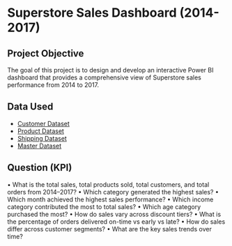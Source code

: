 # Superstore Sales Dashboard (2014-2017)
## Project Objective 
The goal of this project is to design and develop an interactive Power BI dashboard that provides a comprehensive view of Superstore sales performance from 2014 to 2017.

## Data Used
- [Customer Dataset](https://github.com/ChristopherKennyLiady/Data-Analysis-Dashboard/blob/main/Customers_Augmented%20(1).csv)
- [Product Dataset](https://github.com/ChristopherKennyLiady/Data-Analysis-Dashboard/blob/main/Products_Augmented%20(1).csv)
- [Shipping Dataset](https://github.com/ChristopherKennyLiady/Data-Analysis-Dashboard/blob/main/Shipping_Augmented%20(1).csv)
- [Master Dataset](https://github.com/ChristopherKennyLiady/Data-Analysis-Dashboard/blob/main/Super%20Store%20Data%20(1).xlsx)

## Question (KPI)
•	What is the total sales, total products sold, total customers, and total orders from 2014–2017?
•	Which category generated the highest sales?
•	Which month achieved the highest sales performance?
•	Which income category contributed the most to total sales?
•	Which age category purchased the most?
•	How do sales vary across discount tiers?
•	What is the percentage of orders delivered on-time vs early vs late?
•	How do sales differ across customer segments?
•	What are the key sales trends over time?
